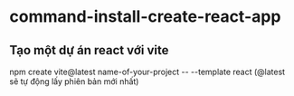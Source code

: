 # command-install-create-react-app

## Tạo một dự án react với vite
npm create vite@latest name-of-your-project -- --template react
(@latest sẽ tự động lấy phiên bản mới nhất)
